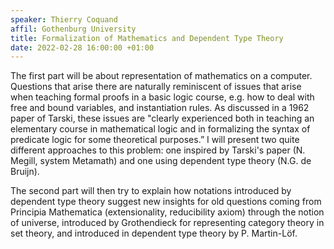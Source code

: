 ```yaml
---
speaker: Thierry Coquand
affil: Gothenburg University
title: Formalization of Mathematics and Dependent Type Theory
date: 2022-02-28 16:00:00 +01:00
---
```


The first part will be about representation of mathematics on a computer. Questions that arise there are naturally reminiscent of issues that arise when teaching formal proofs in a basic logic course, e.g. how to deal with free and bound variables, and instantiation rules. As discussed in a 1962 paper of Tarski, these issues are "clearly experienced both in teaching an elementary course in mathematical logic and in formalizing the syntax of predicate logic for some theoretical purposes.” I will present two quite different approaches to this problem: one inspired by Tarski's paper (N. Megill, system Metamath) and one using dependent type theory (N.G. de Bruijn).

<!--more-->

The second part will then try to explain how notations introduced by dependent type theory suggest new insights for old questions coming from Principia Mathematica (extensionality, reducibility axiom) through the notion of universe, introduced by Grothendieck for representing category theory in set theory, and introduced in dependent type theory by P. Martin-Löf.
